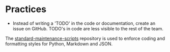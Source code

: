 # Practices

* Instead of writing a 'TODO' in the code or documentation, create an issue on GitHub. TODO's in code are less visible to the rest of the team.

The [standard-maintenance-scripts](https://github.com/open-contracting/standard-maintenance-scripts) repository is used to enforce coding and formatting styles for Python, Markdown and JSON.
